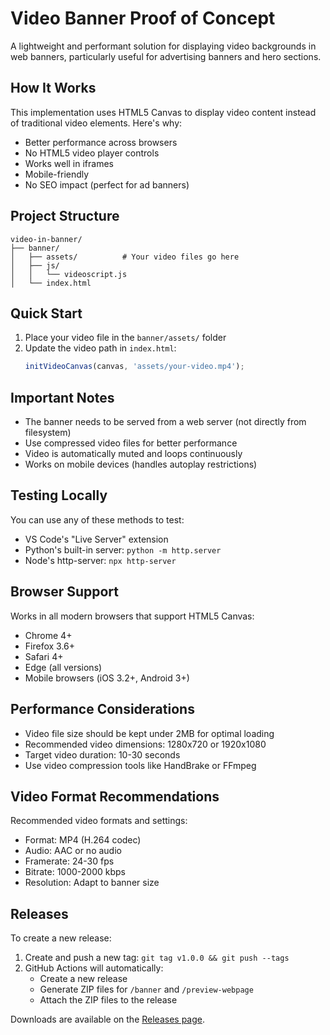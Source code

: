 # Video Banner Proof of Concept

A lightweight and performant solution for displaying video backgrounds in web banners, particularly useful for advertising banners and hero sections.

## How It Works

This implementation uses HTML5 Canvas to display video content instead of traditional video elements. Here's why:

- Better performance across browsers
- No HTML5 video player controls
- Works well in iframes
- Mobile-friendly
- No SEO impact (perfect for ad banners)

## Project Structure

```
video-in-banner/
├── banner/
│   ├── assets/          # Your video files go here
│   ├── js/
│   │   └── videoscript.js
│   └── index.html
```

## Quick Start

1. Place your video file in the `banner/assets/` folder
2. Update the video path in `index.html`:
   ```javascript
   initVideoCanvas(canvas, 'assets/your-video.mp4');
   ```

## Important Notes

- The banner needs to be served from a web server (not directly from filesystem)
- Use compressed video files for better performance
- Video is automatically muted and loops continuously
- Works on mobile devices (handles autoplay restrictions)

## Testing Locally

You can use any of these methods to test:
- VS Code's "Live Server" extension
- Python's built-in server: `python -m http.server`
- Node's http-server: `npx http-server`

## Browser Support

Works in all modern browsers that support HTML5 Canvas:
- Chrome 4+
- Firefox 3.6+
- Safari 4+
- Edge (all versions)
- Mobile browsers (iOS 3.2+, Android 3+)

## Performance Considerations

- Video file size should be kept under 2MB for optimal loading
- Recommended video dimensions: 1280x720 or 1920x1080
- Target video duration: 10-30 seconds
- Use video compression tools like HandBrake or FFmpeg

## Video Format Recommendations

Recommended video formats and settings:
- Format: MP4 (H.264 codec)
- Audio: AAC or no audio
- Framerate: 24-30 fps
- Bitrate: 1000-2000 kbps
- Resolution: Adapt to banner size

## Releases

To create a new release:
1. Create and push a new tag: `git tag v1.0.0 && git push --tags`
2. GitHub Actions will automatically:
   - Create a new release
   - Generate ZIP files for `/banner` and `/preview-webpage`
   - Attach the ZIP files to the release

Downloads are available on the [Releases page](../../releases).
